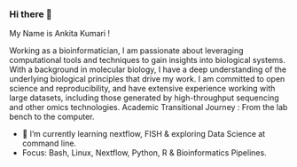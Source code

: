 ### Hi there 👋
My Name is Ankita Kumari ! <br />

Working as a bioinformatician, I am passionate about leveraging computational tools and techniques to gain insights into biological systems. 
With a background in molecular biology, I have a deep understanding of the underlying biological principles that drive my work. I am committed to open science and reproducibility, and have extensive experience working with large datasets, including those generated by high-throughput sequencing and other omics technologies. 
Academic Transitional Journey : From the lab bench to the computer.

- 🌱 I’m currently learning nextflow, FISH & exploring Data Science at command line.
- Focus: Bash, Linux, Nextflow, Python, R & Bioinformatics Pipelines.
